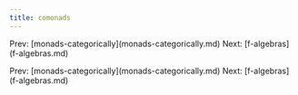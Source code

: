 ```yaml
---
title: comonads
---
```


Prev:
\[monads-categorically](monads-categorically.md)
Next: \[f-algebras](f-algebras.md)

Prev:
\[monads-categorically](monads-categorically.md)
Next: \[f-algebras](f-algebras.md)
